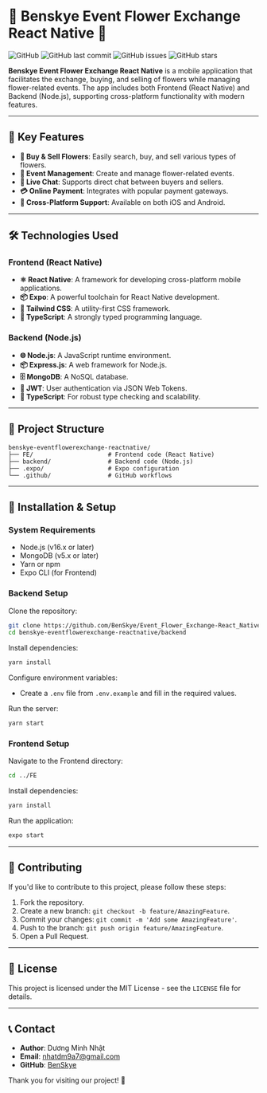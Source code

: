 # 🌸 Benskye Event Flower Exchange React Native 🌸

![GitHub](https://img.shields.io/github/license/BenSkye/Event_Flower_Exchange-React_Native)
![GitHub last commit](https://img.shields.io/github/last-commit/BenSkye/Event_Flower_Exchange-React_Native)
![GitHub issues](https://img.shields.io/github/issues/BenSkye/Event_Flower_Exchange-React_Native)
![GitHub stars](https://img.shields.io/github/stars/BenSkye/Event_Flower_Exchange-React_Native)

**Benskye Event Flower Exchange React Native** is a mobile application that facilitates the exchange, buying, and selling of flowers while managing flower-related events. The app includes both Frontend (React Native) and Backend (Node.js), supporting cross-platform functionality with modern features.

---

## 🚀 Key Features

- **🌺 Buy & Sell Flowers**: Easily search, buy, and sell various types of flowers.
- **📅 Event Management**: Create and manage flower-related events.
- **💬 Live Chat**: Supports direct chat between buyers and sellers.
- **💳 Online Payment**: Integrates with popular payment gateways.
- **📱 Cross-Platform Support**: Available on both iOS and Android.

---

## 🛠 Technologies Used

### Frontend (React Native)
- **⚛ React Native**: A framework for developing cross-platform mobile applications.
- **📦 Expo**: A powerful toolchain for React Native development.
- **🎨 Tailwind CSS**: A utility-first CSS framework.
- **🔄 TypeScript**: A strongly typed programming language.

### Backend (Node.js)
- **🌐 Node.js**: A JavaScript runtime environment.
- **📦 Express.js**: A web framework for Node.js.
- **🗄 MongoDB**: A NoSQL database.
- **🔑 JWT**: User authentication via JSON Web Tokens.
- **🔄 TypeScript**: For robust type checking and scalability.

---

## 📂 Project Structure

```plaintext
benskye-eventflowerexchange-reactnative/
├── FE/                     # Frontend code (React Native)
├── backend/                # Backend code (Node.js)
├── .expo/                  # Expo configuration
└── .github/                # GitHub workflows
```

---

## 🚀 Installation & Setup

### System Requirements
- Node.js (v16.x or later)
- MongoDB (v5.x or later)
- Yarn or npm
- Expo CLI (for Frontend)

### Backend Setup

Clone the repository:

```bash
git clone https://github.com/BenSkye/Event_Flower_Exchange-React_Native.git
cd benskye-eventflowerexchange-reactnative/backend
```

Install dependencies:

```bash
yarn install
```

Configure environment variables:

- Create a `.env` file from `.env.example` and fill in the required values.

Run the server:

```bash
yarn start
```

### Frontend Setup

Navigate to the Frontend directory:

```bash
cd ../FE
```

Install dependencies:

```bash
yarn install
```

Run the application:

```bash
expo start
```

---

## 🤝 Contributing
If you'd like to contribute to this project, please follow these steps:

1. Fork the repository.
2. Create a new branch: `git checkout -b feature/AmazingFeature`.
3. Commit your changes: `git commit -m 'Add some AmazingFeature'`.
4. Push to the branch: `git push origin feature/AmazingFeature`.
5. Open a Pull Request.

---

## 📜 License
This project is licensed under the MIT License - see the `LICENSE` file for details.

---

## 📞 Contact
- **Author**: Dương Minh Nhật
- **Email**: nhatdm9a7@gmail.com
- **GitHub**: [BenSkye](https://github.com/BenSkye)

Thank you for visiting our project! 🎉

